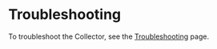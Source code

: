# Troubleshooting

To troubleshoot the Collector, see the [Troubleshooting] page.

[Troubleshooting]: https://opentelemetry.io/docs/collector/troubleshooting/
